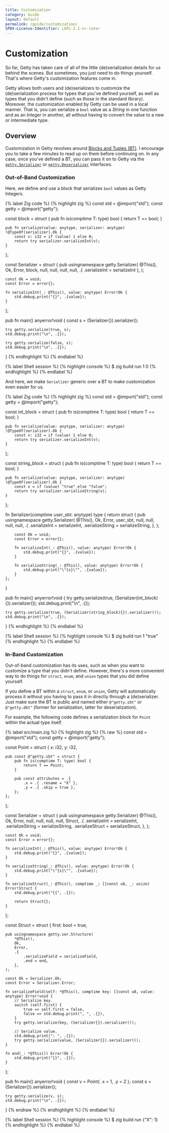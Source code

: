 ```yaml
---
title: Customization
category: Guide
layout: default
permalink: /guide/customization/
SPDX-License-Identifier: LGPL-2.1-or-later
---
```


# Customization

So far, Getty has taken care of all of the little (de)serialization details for us behind the scenes. But sometimes, you just need to do things yourself. That's where Getty's customization features come in.

Getty allows both users and (de)serializers to customize the (de)serialization process for types that you've defined yourself, as well as types that you didn't define (such as those in the standard library). Moreover, the customization enabled by Getty can be used in a local manner. That is, you can serialize a `bool` value as a _String_ in one function and as an _Integer_ in another, all without having to convert the value to a new or intermediate type.

## Overview

Customization in Getty revolves around [Blocks and Tuples (BT)](/blocks-and-tuples). I encourage you to take a few minutes to read up on them before continuing on. In any case, once you've defined a BT, you can pass it on to Getty via the [`getty.Serializer`](/api/Serializer) or [`getty.Deserializer`](/api/Deserializer) interfaces.

### Out-of-Band Customization

Here, we define and use a block that serializes `bool` values as Getty Integers.

{% label Zig code %}
{% highlight zig %}
const std = @import("std");
const getty = @import("getty");

const block = struct {
    pub fn is(comptime T: type) bool {
        return T == bool;
    }

    pub fn serialize(value: anytype, serializer: anytype) !@TypeOf(serializer).Ok {
        const v: i32 = if (value) 1 else 0;
        return try serializer.serializeInt(v);
    }
};

const Serializer = struct {
    pub usingnamespace getty.Serializer(
        @This(),
        Ok,
        Error,
        block,
        null,
        null,
        null,
        null,
        .{ .serializeInt = serializeInt },
    );

    const Ok = void;
    const Error = error{};

    fn serializeInt(_: @This(), value: anytype) Error!Ok {
        std.debug.print("{}", .{value});
    }
};

pub fn main() anyerror!void {
    const s = (Serializer{}).serializer();

    try getty.serialize(true, s);
    std.debug.print("\n", .{});

    try getty.serialize(false, s);
    std.debug.print("\n", .{});
}
{% endhighlight %}
{% endlabel %}

{% label Shell session %}
{% highlight console %}
$ zig build run
1
0
{% endhighlight %}
{% endlabel %}

And here, we make `Serializer` generic over a BT to make customization even easier for us.

{% label Zig code %}
{% highlight zig %}
const std = @import("std");
const getty = @import("getty");

const int_block = struct {
    pub fn is(comptime T: type) bool {
        return T == bool;
    }

    pub fn serialize(value: anytype, serializer: anytype) !@TypeOf(serializer).Ok {
        const v: i32 = if (value) 1 else 0;
        return try serializer.serializeInt(v);
    }
};

const string_block = struct {
    pub fn is(comptime T: type) bool {
        return T == bool;
    }

    pub fn serialize(value: anytype, serializer: anytype) !@TypeOf(serializer).Ok {
        const v = if (value) "true" else "false";
        return try serializer.serializeString(v);
    }
};

fn Serializer(comptime user_sbt: anytype) type {
    return struct {
        pub usingnamespace getty.Serializer(
            @This(),
            Ok,
            Error,
            user_sbt,
            null,
            null,
            null,
            null,
            .{
                .serializeInt = serializeInt,
                .serializeString = serializeString,
            },
        );

        const Ok = void;
        const Error = error{};

        fn serializeInt(_: @This(), value: anytype) Error!Ok {
            std.debug.print("{}", .{value});
        }

        fn serializeString(_: @This(), value: anytype) Error!Ok {
            std.debug.print("\"{s}\"", .{value});
        }
    };
}

pub fn main() anyerror!void {
    try getty.serialize(true, (Serializer(int_block){}).serializer());
    std.debug.print("\n", .{});

    try getty.serialize(true, (Serializer(string_block){}).serializer());
    std.debug.print("\n", .{});
}
{% endhighlight %}
{% endlabel %}

{% label Shell session %}
{% highlight console %}
$ zig build run
1
"true"
{% endhighlight %}
{% endlabel %}

### In-Band Customization

Out-of-band customization has its uses, such as when you want to customize a type that you didn't define. However, there's a more convenient way to do things for `struct`, `enum`, and `union` types that you did define yourself.

If you define a BT within a `struct`, `enum`, or `union`, Getty will automatically process it without you having to pass it in directly through a (de)serializer. Just make sure the BT is public and named either `@"getty.sbt"` or `@"getty.dbt"` (former for serialization, latter for deserialization).

For example, the following code defines a serialization block for `Point` within the actual type itself.

{% label src/main.zig %}
{% highlight zig %}
{% raw %}
const std = @import("std");
const getty = @import("getty");

const Point = struct {
    x: i32,
    y: i32,

    pub const @"getty.sbt" = struct {
        pub fn is(comptime T: type) bool {
            return T == Point;
        }

        pub const attributes = .{
            .x = .{ .rename = "X" },
            .y = .{ .skip = true },
        };
    };
};

const Serializer = struct {
    pub usingnamespace getty.Serializer(
        @This(),
        Ok,
        Error,
        null,
        null,
        null,
        null,
        Struct,
        .{
            .serializeInt = serializeInt,
            .serializeString = serializeString,
            .serializeStruct = serializeStruct,
        },
    );

    const Ok = void;
    const Error = error{};

    fn serializeInt(_: @This(), value: anytype) Error!Ok {
        std.debug.print("{}", .{value});
    }

    fn serializeString(_: @This(), value: anytype) Error!Ok {
        std.debug.print("\"{s}\"", .{value});
    }

    fn serializeStruct(_: @This(), comptime _: []const u8, _: usize) Error!Struct {
        std.debug.print("{{", .{});

        return Struct{};
    }
};

const Struct = struct {
    first: bool = true,

    pub usingnamespace getty.ser.Structure(
        *@This(),
        Ok,
        Error,
        .{
            .serializeField = serializeField,
            .end = end,
        },
    );

    const Ok = Serializer.Ok;
    const Error = Serializer.Error;

    fn serializeField(self: *@This(), comptime key: []const u8, value: anytype) Error!void {
        // Serialize key.
        switch (self.first) {
            true => self.first = false,
            false => std.debug.print(", ", .{}),
        }
        try getty.serialize(key, (Serializer{}).serializer());

        // Serialize value.
        std.debug.print(": ", .{});
        try getty.serialize(value, (Serializer{}).serializer());
    }

    fn end(_: *@This()) Error!Ok {
        std.debug.print("}}", .{});
    }
};

pub fn main() anyerror!void {
    const v = Point{ .x = 1, .y = 2 };
    const s = (Serializer{}).serializer();

    try getty.serialize(v, s);
    std.debug.print("\n", .{});
}
{% endraw %}
{% endhighlight %}
{% endlabel %}

{% label Shell session %}
{% highlight console %}
$ zig build run
{"X": 1}
{% endhighlight %}
{% endlabel %}
